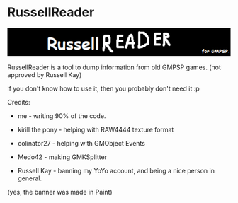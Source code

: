 # RussellReader
![banner](https://raw.githubusercontent.com/nkrapivin/RussellReader/master/rr-banner.png)

RussellReader is a tool to dump information from old GMPSP games. (not approved by Russell Kay)

if you don't know how to use it, then you probably don't need it :p




Credits:

- me - writing 90% of the code.

- kirill the pony - helping with RAW4444 texture format

- colinator27 - helping with GMObject Events

- Medo42 - making GMKSplitter

- Russell Kay - banning my YoYo account, and being a nice person in general.


(yes, the banner was made in Paint)
